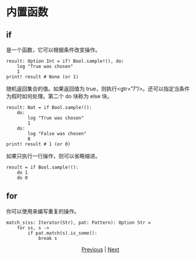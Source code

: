 # 内置函数

## if

是一个函数，它可以根据条件改变操作。


```erg
result: Option Int = if! Bool.sample!(), do:
    log "True was chosen"
    1
print! result # None (or 1)
```

随机返回集合的值。如果返回值为 true，则执行<gtr=“7”/>。还可以指定当条件为假时如何处理。第二个 do 块称为 else 块。


```erg
result: Nat = if Bool.sample!():
    do:
        log "True was chosen"
        1
    do:
        log "False was chosen"
        0
print! result # 1 (or 0)
```

如果只执行一行操作，则可以省略缩进。


```erg
result = if Bool.sample!():
    do 1
    do 0
```

## for

你可以使用来编写重复的操作。


```erg
match_s(ss: Iterator(Str), pat: Pattern): Option Str =
    for ss, s ->
        if pat.match(s).is_some():
            break s
```

<p align='center'>
    <a href='./04_function.md'>Previous</a> | <a href='./06_operator.md'>Next</a>
</p>
